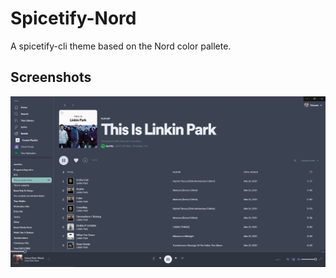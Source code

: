 # Spicetify-Nord

A spicetify-cli theme based on the Nord color pallete.

## Screenshots

![Nord Themed Spicetify Screenshot](NordSpotify.PNG)
